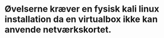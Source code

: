 # Øvelserne kræver en fysisk kali linux installation da en virtualbox ikke kan anvende netværkskortet.
